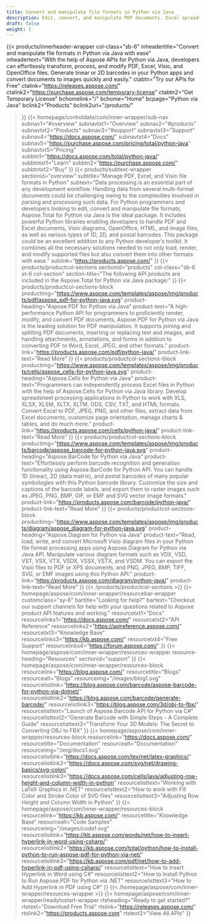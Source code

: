 ```yaml
---
title: Convert and manipulate file formats in Python via Java
description: Edit, convert, and manipulate PDF documents, Excel spreadsheets, and Visio diagrams, or generate 1D and 2D barcodes in Python via Java with Aspose APIs.
draft: false
weight: 1
---
```

{{< products/innerheader-wrapper col-class="sb-6"
  inheadertitle="Convert and manipulate file formats in Python via Java with ease"
  inheadertext="With the help of Aspose APIs for Python via Java, developers can effortlessly transform, process, and modify PDF, Excel, Visio, and OpenOffice files. Generate linear or 2D barcodes in your Python apps and convert documents to images quickly and easily."
  ctabtn="Try our APIs for Free"
  ctalink="https://releases.aspose.com/"
  ctalink2="https://purchase.aspose.com/temporary-license"
  ctabtn2="Get Temporary License"
  bchomelink="/"
  bchome="Home"
  bcpage="Python via Java"
  bclink2="Products"
  bclink2url="/products/"
  >}}
  {{< homepage/conholdate/com/inner-wrapper/sub-nav 
subnav1="#overview"
subnavtxt1="Overview" 
subnav2="#products"
subnavtxt2="Products" 
subnav3="#support"
subnavtxt3="Support" 
subnav4="https://docs.aspose.com/"
subnavtxt4="Docs" 
subnav5="https://purchase.aspose.com/pricing/total/python-java"
subnavtxt5="Pricing" 
subbtn1="https://docs.aspose.com/total/python-java/"
subbtntxt1="Learn"
subbtn2="https://purchase.aspose.com/"
subbtntxt2="Buy"
>}}
   {{< products/subtext-wrapper sectionid="overview" 
   subtitle="Manage PDF, Excel, and Visio file formats in Python"
   subtext="Data processing is an essential part of any development workflow. Handling data from several multi-format documents could be challenging owing to the complexities involved in parsing and processing such data. For Python programmers and developers looking to edit, convert and manipulate file formats, Aspose.Total for Python via Java is the ideal package. It includes powerful Python libraries enabling developers to handle PDF and Excel documents, Visio diagrams, OpenOffice, HTML, and image files, as well as various types of 1D, 2D, and postal barcodes. This package could be an excellent addition to any Python developer’s toolkit. It combines all the necessary solutions needed to not only load, render, and modify supported files but also convert them into other formats with ease."
   sublink="https://products.aspose.com/"
   >}} 
{{< products/productcol-sections
sectionid="products" 
col-class="sb-6 st-6 col-section"
section-title="The following API products are included in the Aspose.Total for Python via Java package:"
>}}
{{< products/productcol-sections-block
productimg="https://www.aspose.com/templates/aspose/img/products/pdf/aspose_pdf-for-python-java.svg"
product-heading="Aspose.PDF for Python via Java"
product-text="A high-performance Python API for programmers to proficiently render, modify, and convert PDF documents, Aspose.PDF for Python via Java is the leading solution for PDF manipulation. It supports joining and splitting PDF documents, inserting or replacing text and images, and handling attachments, annotations, and forms in addition to converting PDF to Word, Excel, JPEG, and other formats."
product-link="https://products.aspose.com/pdf/python-java/"
product-link-text="Read More"
>}}
{{< products/productcol-sections-block
productimg="https://www.aspose.com/templates/aspose/img/products/cells/aspose_cells-for-python-java.svg"
product-heading="Aspose.Cells for Python via Java"
product-text="Programmers can independently process Excel files in Python with the help of Aspose.Cells for Python via Java library. Develop spreadsheet processing applications in Python to work with XLS, XLSX, XLSM, XLTX, XLTM, ODS, CSV, TXT, and HTML formats. Convert Excel to PDF, JPEG, PNG, and other files, extract data from Excel documents, customize page orientation, manage charts & tables, and do much more."
product-link="https://products.aspose.com/cells/python-java/"
product-link-text="Read More"
>}}
{{< products/productcol-sections-block
productimg="https://www.aspose.com/templates/aspose/img/products/barcode/aspose_barcode-for-python-java.svg"
product-heading="Aspose.BarCode for Python via Java"
product-text="Effortlessly perform barcode recognition and generation functionality using Aspose.BarCode for Python API. You can handle 1D (linear), 2D (data matrix), and postal barcodes of many popular symbologies with this Python barcode library. Customize the size and captions of the barcode labels, and export them to raster images such as JPEG, PNG, BMP, GIF, or EMF and SVG vector image formats."
product-link="https://products.aspose.com/barcode/python-java/"
product-link-text="Read More"
>}}
{{< products/productcol-sections-block
productimg="https://www.aspose.com/templates/aspose/img/products/diagram/aspose_diagram-for-python-java.svg"
product-heading="Aspose.Diagram for Python via Java"
product-text="Read, load, write, and convert Microsoft Visio diagram files in your Python file format processing apps using Aspose.Diagram for Python via Java API. Manipulate various diagram formats such as VDX, VSD, VST, VSX, VTX, VSDX, VSSX, VSTX, and VSDM. You can export the Visio files to PDF or XPS documents, and PNG, JPEG, BMP, TIFF, SVG, or EMF images using this Python API."
product-link="https://products.aspose.com/diagram/python-java/"
product-link-text="Read More"
>}}
{{< /products/productcol-sections >}}
{{< homepage/aspose/com/inner-wrapper/resourcebar-wrapper
customclass="sy-6"
bartitle="Looking for help?"
bartext="Checkout our support channels for help with your questions related to Aspose product API features and working."
resourcetxt1="Docs"
resourcelinks1="https://docs.aspose.com/"
resourcetxt2="API Reference"
resourcelinks2="https://apireference.aspose.com/"
resourcetxt3="Knowledge Base"
resourcelinks3="https://kb.aspose.com/"
resourcetxt4="Free Support"
resourcelinks4="https://forum.aspose.com/"
>}}
{{< homepage/aspose/com/inner-wrapper/resources-wrapper
resource-heading="Resources"
sectionid="support"
>}}
{{< homepage/aspose/com/inner-wrapper/resources-block
resourcelink="https://blog.aspose.com/"
resourcetitle="Blogs"
resourcealt="Blogs"
resourceimg="/images/blog1.svg"
resourcelistlink="https://blog.aspose.com/barcode/aspose-barcode-for-python-via-dotnet/"
resourcelistlink2="https://blog.aspose.com/barcode/generate-barcode/"
resourcelistlink3="https://blog.aspose.com/3d/obj-to-fbx/"
resourcelisttext="Launch of Aspose.Barcode API for Python via C#"
resourcelisttext2="Generate Barcode with Simple Steps - A Complete Guide"
resourcelisttext3="Transform Your 3D Models: The Secret to Converting OBJ to FBX"
>}}
{{< homepage/aspose/com/inner-wrapper/resources-block
resourcelink="https://docs.aspose.com/"
resourcetitle="Documentation"
resourcealt="Documentation"
resourceimg="/img/docs1.svg"
resourcelistlink="https://docs.aspose.com/tex/net/latex-graphics/"
resourcelistlink2="https://docs.aspose.com/svg/net/drawing-basics/svg-color/"
resourcelistlink3="https://docs.aspose.com/cells/java/adjusting-row-height-and-column-width-in-python"
resourcelisttext="Working with LaTeX Graphics in .NET"
resourcelisttext2="How to work with Fill Color and Stroke Color of SVG files"
resourcelisttext3="Adjusting Row Height and Column Width in Python"
>}}
{{< homepage/aspose/com/inner-wrapper/resources-block
resourcelink="https://kb.aspose.com/"
resourcetitle="Knowledge Base"
resourcealt="Code Samples"
resourceimg="/images/code1.svg"
resourcelistlink="https://kb.aspose.com/words/net/how-to-insert-hyperlink-in-word-using-csharp/"
resourcelistlink2="https://kb.aspose.com/total/python/how-to-install-python-to-run-aspose-pdf-for-python-via-net/"
resourcelistlink3="https://kb.aspose.com/pdf/net/how-to-add-hyperlink-in-pdf-using-csharp/"
resourcelisttext="How to Insert Hyperlink in Word using C#"
resourcelisttext2="How to Install Python to Run Aspose.PDF for Python via .NET"
resourcelisttext3="How to Add Hyperlink in PDF using C#"
>}}
{{< /homepage/aspose/com/inner-wrapper/resources-wrapper >}}
{{< homepage/aspose/com/inner-wrapper/readytostart-wrapper
rtsheading="Ready to get started?"
rtstext="Download Free Trial"
rtslink="https://releases.aspose.com/"
rtslink2="https://products.aspose.com"
rtstext2="View All APIs"
>}}
